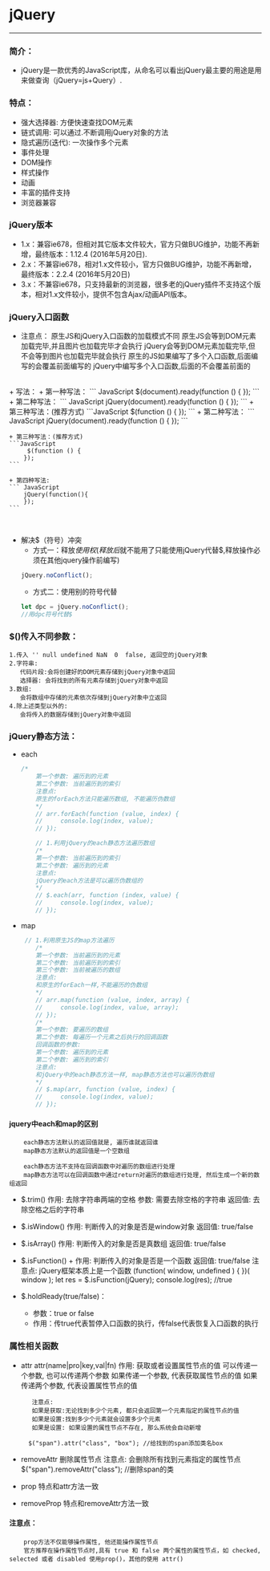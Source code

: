 # jQuery
-----
### 简介：
+ jQuery是一款优秀的JavaScript库，从命名可以看出jQuery最主要的用途是用来做查询（jQuery=js+Query）.

### 特点：
+ 强大选择器: 方便快速查找DOM元素
+ 链式调用: 可以通过.不断调用jQuery对象的方法
+ 隐式遍历(迭代): 一次操作多个元素
+ 事件处理
+ DOM操作
+ 样式操作
+ 动画
+ 丰富的插件支持
+ 浏览器兼容

### jQuery版本
+ 1.x：兼容ie678，但相对其它版本文件较大，官方只做BUG维护，功能不再新增，最终版本：1.12.4 (2016年5月20日).
+ 2.x：不兼容ie678，相对1.x文件较小，官方只做BUG维护，功能不再新增，最终版本：2.2.4 (2016年5月20日)
+ 3.x：不兼容ie678，只支持最新的浏览器，很多老的jQuery插件不支持这个版本，相对1.x文件较小，提供不包含Ajax/动画API版本。

### jQuery入口函数
+ 注意点：
        原生JS和jQuery入口函数的加载模式不同
        原生JS会等到DOM元素加载完毕,并且图片也加载完毕才会执行
        jQuery会等到DOM元素加载完毕,但不会等到图片也加载完毕就会执行
		原生的JS如果编写了多个入口函数,后面编写的会覆盖前面编写的
		jQuery中编写多个入口函数,后面的不会覆盖前面的
<br>
+ 写法：
	+ 第一种写法：
	``` JavaScript
	$(document).ready(function () {
       });
	```
	+ 第二种写法：
	``` JavaScript
	jQuery(document).ready(function () {
       });
	```
	+ 第三种写法：(推荐方式)
	```JavaScript
		 $(function () {
        });
	```
	+ 第二种写法：
	``` JavaScript
		jQuery(document).ready(function () {
        });
	```
		
	+ 第三种写法：(推荐方式)
	```JavaScript
		 $(function () {
        });
	```
		
	+ 第四种写法:
	``` JavaScript
		jQuery(function(){
		});
	```
		
<br>

+ 解决$（符号）冲突
	+ 方式一：释放$使用权(释放后$就不能用了只能使用jQuery代替$,释放操作必须在其他jquery操作前编写)
	```javaScript
	jQuery.noConflict();
	``` 
	+ 方式二：使用别的符号代替
	```javaScript
	let dpc = jQuery.noConflict();
	//用dpc符号代替$
	```
 
### $()传入不同参数：
	1.传入 '' null undefined NaN  0  false, 返回空的jQuery对象
    2.字符串:
       代码片段:会将创建好的DOM元素存储到jQuery对象中返回
       选择器: 会将找到的所有元素存储到jQuery对象中返回
    3.数组:
       会将数组中存储的元素依次存储到jQuery对象中立返回
    4.除上述类型以外的:
       会将传入的数据存储到jQuery对象中返回
### jQuery静态方法：
+ each

	```JavaScript
	/*
        第一个参数: 遍历到的元素
        第二个参数: 当前遍历到的索引
        注意点:
        原生的forEach方法只能遍历数组, 不能遍历伪数组
        */
        // arr.forEach(function (value, index) {
        //     console.log(index, value);
        // });

        // 1.利用jQuery的each静态方法遍历数组
        /*
        第一个参数: 当前遍历到的索引
        第二个参数: 遍历到的元素
        注意点:
        jQuery的each方法是可以遍历伪数组的
        */
        // $.each(arr, function (index, value) {
        //     console.log(index, value);
        // });
	```

+ map
	```javaScript
	 // 1.利用原生JS的map方法遍历
        /*
        第一个参数: 当前遍历到的元素
        第二个参数: 当前遍历到的索引
        第三个参数: 当前被遍历的数组
        注意点:
        和原生的forEach一样,不能遍历的伪数组
        */
        // arr.map(function (value, index, array) {
        //     console.log(index, value, array);
        // });
        /*
        第一个参数: 要遍历的数组
        第二个参数: 每遍历一个元素之后执行的回调函数
        回调函数的参数:
        第一个参数: 遍历到的元素
        第二个参数: 遍历到的索引
        注意点:
        和jQuery中的each静态方法一样, map静态方法也可以遍历伪数组
        */
        // $.map(arr, function (value, index) {
        //     console.log(index, value);
        // });
	```

#### jquery中each和map的区别
        each静态方法默认的返回值就是, 遍历谁就返回谁
        map静态方法默认的返回值是一个空数组

        each静态方法不支持在回调函数中对遍历的数组进行处理
        map静态方法可以在回调函数中通过return对遍历的数组进行处理, 然后生成一个新的数组返回

+ $.trim() 
		作用: 去除字符串两端的空格
        参数: 需要去除空格的字符串
        返回值: 去除空格之后的字符串

+ $.isWindow()
		作用: 判断传入的对象是否是window对象
        返回值: true/false

+ $.isArray()
		作用: 判断传入的对象是否是真数组
        返回值: true/false

+ $.isFunction()
		+ 作用: 判断传入的对象是否是一个函数
        返回值: true/false
		 注意点:
        jQuery框架本质上是一个函数
        (function( window, undefined ) {
         })( window );
        let res = $.isFunction(jQuery);
        console.log(res); //true

+ $.holdReady(true/false)：
	+ 参数：true or false
	+ 作用：传true代表暂停入口函数的执行，传false代表恢复入口函数的执行
		

### 属性相关函数
+ attr
		attr(name|pro|key,val|fn)
        作用: 获取或者设置属性节点的值
         可以传递一个参数, 也可以传递两个参数
         如果传递一个参数, 代表获取属性节点的值
         如果传递两个参数, 代表设置属性节点的值

         注意点:
         如果是获取:无论找到多少个元素, 都只会返回第一个元素指定的属性节点的值
         如果是设置:找到多少个元素就会设置多少个元素
         如果是设置: 如果设置的属性节点不存在, 那么系统会自动新增

		$("span").attr("class", "box"); //给找到的span添加类名box	

+ removeAttr
		删除属性节点
        注意点:
        会删除所有找到元素指定的属性节点
		$("span").removeAttr("class"); //删除span的类

+ prop
		特点和attr方法一致

+ removeProp
		特点和removeAttr方法一致

#### 注意点：
		prop方法不仅能够操作属性, 他还能操作属性节点
        官方推荐在操作属性节点时,具有 true 和 false 两个属性的属性节点，如 checked, selected 或者 disabled 使用prop()，其他的使用 attr()
